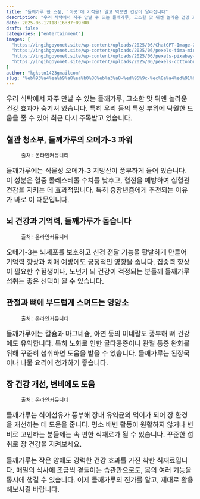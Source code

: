 ```yaml
---
title: "들깨가루 한 스푼, ‘이곳’에 기적을! 알고 먹으면 건강이 달라집니다"
description: "우리 식탁에서 자주 만날 수 있는 들깨가루, 고소한 맛 뒤엔 놀라운 건강 효과가 숨겨져 있습니다. 특히 우리 몸의 특정 부위에 탁월한 도움을 줄 수 있어 최근 다시 주목받고 있습니다."
date: 2025-06-17T18:16:37+09:00
draft: false
categories: ["entertainment"]
images: [
  "https://ingihgoyonet.site/wp-content/uploads/2025/06/ChatGPT-Image-2025년-6월-17일-오후-06_16_17-1024x683.png"
  "https://ingihgoyonet.site/wp-content/uploads/2025/06/pexels-tima-miroshnichenko-6011602-1024x683.jpg"
  "https://ingihgoyonet.site/wp-content/uploads/2025/06/pexels-pixabay-207496-852x1024.jpg"
  "https://ingihgoyonet.site/wp-content/uploads/2025/06/pexels-cottonbro-5712686-1024x683.jpg"
]
author: "kgkstn1423gmailcom"
slug: "%eb%93%a4%ea%b9%a8%ea%b0%80%eb%a3%a8-%ed%95%9c-%ec%8a%a4%ed%91%bc-%ec%9d%b4%ea%b3%b3%ec%97%90-%ea%b8%b0%ec%a0%81%ec%9d%84-%ec%95%8c%ea%b3%a0-%eb%a8%b9%ec%9c%bc%eb%a9%b4-%ea%b1%b4"
---
```


<p style="font-size:18px">우리 식탁에서 자주 만날 수 있는 들깨가루, 고소한 맛 뒤엔 놀라운 건강 효과가 숨겨져 있습니다. 특히 우리 몸의 특정 부위에 탁월한 도움을 줄 수 있어 최근 다시 주목받고 있습니다.</p> <h2 >혈관 청소부, 들깨가루의 오메가-3 파워</h2> <figure ><img src="https://ingihgoyonet.site/wp-content/uploads/2025/06/ChatGPT-Image-2025년-6월-17일-오후-06_16_17-1024x683.png" alt="" style="aspect-ratio:16/9;object-fit:cover"/><figcaption >출처 : 온라인커뮤니티</figcaption></figure> <p style="font-size:18px">들깨가루에는 식물성 오메가-3 지방산이 풍부하게 들어 있습니다. 이 성분은 혈중 콜레스테롤 수치를 낮추고, 혈전을 예방하여 심혈관 건강을 지키는 데 효과적입니다. 특히 중장년층에게 추천되는 이유가 바로 이 때문입니다.</p> <h2 >뇌 건강과 기억력, 들깨가루가 돕습니다</h2> <figure ><img src="https://ingihgoyonet.site/wp-content/uploads/2025/06/pexels-tima-miroshnichenko-6011602-1024x683.jpg" alt="" style="aspect-ratio:16/9;object-fit:cover"/><figcaption >출처 : 온라인커뮤니티</figcaption></figure> <p style="font-size:18px">오메가-3는 뇌세포를 보호하고 신경 전달 기능을 활발하게 만들어 기억력 향상과 치매 예방에도 긍정적인 영향을 줍니다. 집중력 향상이 필요한 수험생이나, 노년기 뇌 건강이 걱정되는 분들께 들깨가루 섭취는 좋은 선택이 될 수 있습니다.</p> <h2 >관절과 뼈에 부드럽게 스며드는 영양소</h2> <figure ><img src="https://ingihgoyonet.site/wp-content/uploads/2025/06/pexels-pixabay-207496-852x1024.jpg" alt="" style="aspect-ratio:16/9;object-fit:cover"/><figcaption >출처 : 온라인커뮤니티</figcaption></figure> <p style="font-size:18px">들깨가루에는 칼슘과 마그네슘, 아연 등의 미네랄도 풍부해 뼈 건강에도 유익합니다. 특히 노화로 인한 골다공증이나 관절 통증 완화를 위해 꾸준히 섭취하면 도움을 받을 수 있습니다. 들깨가루는 된장국이나 나물 요리에 첨가하기 좋습니다.</p> <h2 >장 건강 개선, 변비에도 도움</h2> <figure ><img src="https://ingihgoyonet.site/wp-content/uploads/2025/06/pexels-cottonbro-5712686-1024x683.jpg" alt="" style="aspect-ratio:16/9;object-fit:cover"/><figcaption >출처 : 온라인커뮤니티</figcaption></figure> <p style="font-size:18px">들깨가루는 식이섬유가 풍부해 장내 유익균의 먹이가 되어 장 환경을 개선하는 데 도움을 줍니다. 평소 배변 활동이 원활하지 않거나 변비로 고민하는 분들께는 속 편한 식재료가 될 수 있습니다. 꾸준한 섭취로 장 건강을 지켜보세요.</p> <p style="font-size:18px">들깨가루는 작은 양에도 강력한 건강 효과를 가진 착한 식재료입니다. 매일의 식사에 조금씩 곁들이는 습관만으로도, 몸의 여러 기능을 동시에 챙길 수 있습니다. 이제 들깨가루의 진가를 알고, 제대로 활용해보시길 바랍니다.</p>